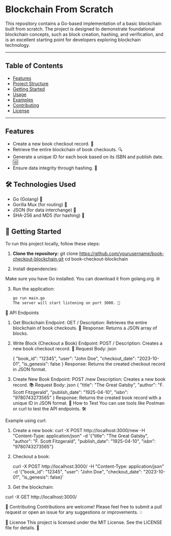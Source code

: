# Blockchain From Scratch

This repository contains a Go-based implementation of a basic blockchain built from scratch. The project is designed to demonstrate foundational blockchain concepts, such as block creation, hashing, and verification, and is an excellent starting point for developers exploring blockchain technology.

---

## Table of Contents

- [Features](#features)
- [Project Structure](#project-structure)
- [Getting Started](#getting-started)
- [Usage](#usage)
- [Examples](#examples)
- [Contributing](#contributing)
- [License](#license)

---

## Features

- Create a new book checkout record. 📖
- Retrieve the entire blockchain of book checkouts. 🔍
- Generate a unique ID for each book based on its ISBN and publish date. 🆔
- Ensure data integrity through hashing. 🔐

## 🛠️ Technologies Used

- Go (Golang) 🦙
- Gorilla Mux (for routing) 🚦
- JSON (for data interchange) 📄
- SHA-256 and MD5 (for hashing) 🔑

## 🚀 Getting Started

To run this project locally, follow these steps:

1. **Clone the repository:**
      git clone https://github.com/yourusername/book-checkout-blockchain.git
   cd book-checkout-blockchain
   
2. Install dependencies:

Make sure you have Go installed. You can download it from golang.org. 🌐

3. Run the application:

   ```bash
   go run main.go
   The server will start listening on port 3000. 🎉
   ```

📡 API Endpoints

1. Get Blockchain
   Endpoint: GET /
   Description: Retrieves the entire blockchain of book checkouts. 📜
   Response:
   Returns a JSON array of blocks.
2. Write Block (Checkout a Book)
   Endpoint: POST /
   Description: Creates a new book checkout record. 📝
   Request Body:
   json

   {
   "book_id": "12345",
   "user": "John Doe",
   "checkout_date": "2023-10-01",
   "is_genesis": false
   } 
   Response:
   Returns the created checkout record in JSON format.
4. Create New Book
   Endpoint: POST /new
   Description: Creates a new book record. 📚
   Request Body:
   json
    {
   "title": "The Great Gatsby",
   "author": "F. Scott Fitzgerald",
   "publish_date": "1925-04-10",
   "isbn": "9780743273565"
   }
   Response:
   Returns the created book record with a unique ID in JSON format.
   🧪 How to Test
   You can use tools like Postman or curl to test the API endpoints. 🛠️

Example using curl:

1. Create a new book:
   curl -X POST http://localhost:3000/new -H "Content-Type: application/json" -d '{"title": "The Great Gatsby", "author": "F. Scott Fitzgerald", "publish_date": "1925-04-10", "isbn": "9780743273565"}
   
2. Checkout a book:

   curl -X POST http://localhost:3000/ -H "Content-Type: application/json" -d '{"book_id": "12345", "user": "John Doe", "checkout_date": "2023-10-01", "is_genesis": false}'

3. Get the blockchain:
   
  curl -X GET http://localhost:3000/

🤝 Contributing
Contributions are welcome! Please feel free to submit a pull request or open an issue for any suggestions or improvements. 💡

📄 License
This project is licensed under the MIT License. See the LICENSE file for details. 📝
